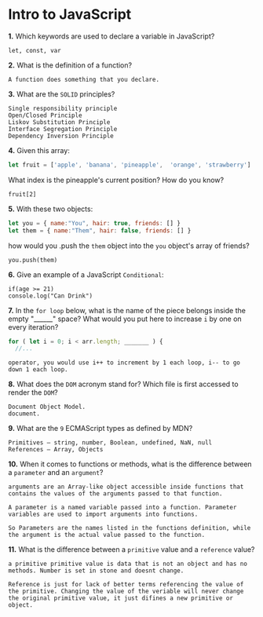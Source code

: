 # Intro to JavaScript

**1.** Which keywords are used to declare a variable in JavaScript?
<!-- enter you answer in the space below -->
```
let, const, var
```
**2.** What is the definition of a function?
<!-- enter you answer in the space below -->
```
A function does something that you declare. 
```
**3.** What are the `SOLID` principles?
<!-- enter you answer in the space below -->
```
Single responsibility principle
Open/Closed Principle
Liskov Substitution Principle
Interface Segregation Principle
Dependency Inversion Principle
```
**4.** Given this array: 
```js
let fruit = ['apple', 'banana', 'pineapple',  'orange', 'strawberry']
``` 
What index is the pineapple's current position? How do you know?
<!-- enter you answer in the space below -->
```
fruit[2]
```
**5.** With these two objects: 
```js
let you = { name:"You", hair: true, friends: [] }
let them = { name:"Them", hair: false, friends: [] }
```
how would you .push the `them` object into the `you` object's array of friends?
<!-- enter you answer in the space below -->
```
you.push(them)
```

**6.** Give an example of a JavaScript `Conditional`:
<!-- enter you answer in the space below -->
```
if(age >= 21)
console.log("Can Drink")
```
**7.** In the `for loop` below, what is the name of the piece belongs inside the empty "______" space? What would you put here to increase `i` by one on every iteration?
```js
for ( let i = 0; i < arr.length; _______ ) {
  //...
```
<!-- enter you answer in the space below -->
```
operator, you would use i++ to increment by 1 each loop, i-- to go down 1 each loop.
```
**8.** What does the `DOM` acronym stand for? Which file is first accessed to render the `DOM`?
<!-- enter you answer in the space below -->
```
Document Object Model. 
document.
```

**9.** What are the `9` ECMAScript types as defined by MDN?
<!-- enter you answer in the space below -->
```
Primitives – string, number, Boolean, undefined, NaN, null
References – Array, Objects

```
**10.** When it comes to functions or methods, what is the difference between a `parameter` and an `argument`?
<!-- enter you answer in the space below -->
```
arguments are an Array-like object accessible inside functions that contains the values of the arguments passed to that function.

A parameter is a named variable passed into a function. Parameter variables are used to import arguments into functions.

So Parameters are the names listed in the functions definition, while the argument is the actual value passed to the function.
```
**11.** What is the difference between a `primitive` value and a `reference` value?
<!-- enter you answer in the space below -->
```
a primitive primitive value is data that is not an object and has no methods. Number is set in stone and doesnt change.

Reference is just for lack of better terms referencing the value of the primitive. Changing the value of the veriable will never change the original primitive value, it just difines a new primitive or object.


```